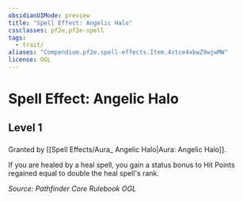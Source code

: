 ```yaml
---
obsidianUIMode: preview
title: "Spell Effect: Angelic Halo"
cssclasses: pf2e,pf2e-spell
tags:
  - trait/
aliases: "Compendium.pf2e.spell-effects.Item.4xtce4xbwZ9wjwMW"
license: OGL
---
```

# Spell Effect: Angelic Halo
## Level 1
### 






Granted by [[Spell Effects/Aura_ Angelic Halo|Aura: Angelic Halo]].

If you are healed by a heal spell, you gain a status bonus to Hit Points regained equal to double the heal spell's rank.

*Source: Pathfinder Core Rulebook*
*OGL*